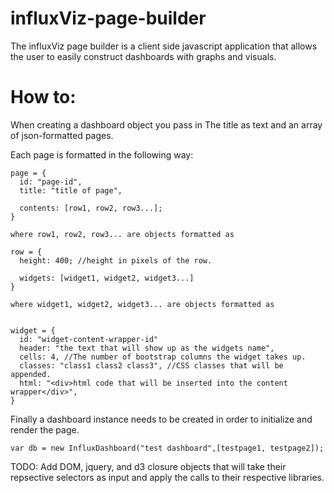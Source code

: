 influxViz-page-builder
======================

The influxViz page builder is a client side javascript application that allows the user to easily construct dashboards with graphs and visuals.

How to:
=======

When creating a dashboard object you pass in The title as text and an array of json-formatted pages.

Each page is formatted in the following way:
```
page = {
  id: "page-id",
  title: "title of page",
  
  contents: [row1, row2, row3...];
}

where row1, row2, row3... are objects formatted as

row = {
  height: 400; //height in pixels of the row.
  
  widgets: [widget1, widget2, widget3...]
}

where widget1, widget2, widget3... are objects formatted as


widget = {
  id: "widget-content-wrapper-id"
  header: "the text that will show up as the widgets name",
  cells: 4, //The number of bootstrap columns the widget takes up.
  classes: "class1 class2 class3", //CSS classes that will be appended.
  html: "<div>html code that will be inserted into the content wrapper</div>",
}

```

Finally a dashboard instance needs to be created in order to initialize and render the page.
```
var db = new InfluxDashboard("test dashboard",[testpage1, testpage2]);
```

TODO: 
Add DOM, jquery, and d3 closure objects that will take their repsective selectors as input and apply the calls to their respective libraries.
